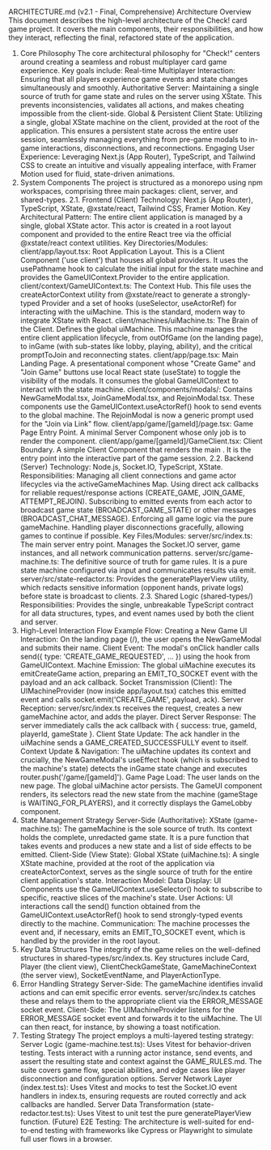 ARCHITECTURE.md (v2.1 - Final, Comprehensive)
Architecture Overview
This document describes the high-level architecture of the Check! card game project. It covers the main components, their responsibilities, and how they interact, reflecting the final, refactored state of the application.
1. Core Philosophy
The core architectural philosophy for "Check!" centers around creating a seamless and robust multiplayer card game experience. Key goals include:
Real-time Multiplayer Interaction: Ensuring that all players experience game events and state changes simultaneously and smoothly.
Authoritative Server: Maintaining a single source of truth for game state and rules on the server using XState. This prevents inconsistencies, validates all actions, and makes cheating impossible from the client-side.
Global & Persistent Client State: Utilizing a single, global XState machine on the client, provided at the root of the application. This ensures a persistent state across the entire user session, seamlessly managing everything from pre-game modals to in-game interactions, disconnections, and reconnections.
Engaging User Experience: Leveraging Next.js (App Router), TypeScript, and Tailwind CSS to create an intuitive and visually appealing interface, with Framer Motion used for fluid, state-driven animations.
2. System Components
The project is structured as a monorepo using npm workspaces, comprising three main packages: client, server, and shared-types.
2.1. Frontend (Client)
Technology: Next.js (App Router), TypeScript, XState, @xstate/react, Tailwind CSS, Framer Motion.
Key Architectural Pattern: The entire client application is managed by a single, global XState actor. This actor is created in a root layout component and provided to the entire React tree via the official @xstate/react context utilities.
Key Directories/Modules:
client/app/layout.tsx: Root Application Layout. This is a Client Component ('use client') that houses all global providers. It uses the usePathname hook to calculate the initial input for the state machine and provides the GameUIContext.Provider to the entire application.
client/context/GameUIContext.ts: The Context Hub. This file uses the createActorContext utility from @xstate/react to generate a strongly-typed Provider and a set of hooks (useSelector, useActorRef) for interacting with the uiMachine. This is the standard, modern way to integrate XState with React.
client/machines/uiMachine.ts: The Brain of the Client. Defines the global uiMachine. This machine manages the entire client application lifecycle, from outOfGame (on the landing page), to inGame (with sub-states like lobby, playing, ability), and the critical promptToJoin and reconnecting states.
client/app/page.tsx: Main Landing Page. A presentational component whose "Create Game" and "Join Game" buttons use local React state (useState) to toggle the visibility of the modals. It consumes the global GameUIContext to interact with the state machine.
client/components/modals/: Contains NewGameModal.tsx, JoinGameModal.tsx, and RejoinModal.tsx. These components use the GameUIContext.useActorRef() hook to send events to the global machine. The RejoinModal is now a generic prompt used for the "Join via Link" flow.
client/app/game/[gameId]/page.tsx: Game Page Entry Point. A minimal Server Component whose only job is to render the <GameClient> component.
client/app/game/[gameId]/GameClient.tsx: Client Boundary. A simple Client Component that renders the main <GameUI />. It is the entry point into the interactive part of the game session.
2.2. Backend (Server)
Technology: Node.js, Socket.IO, TypeScript, XState.
Responsibilities:
Managing all client connections and game actor lifecycles via the activeGameMachines Map.
Using direct ack callbacks for reliable request/response actions (CREATE_GAME, JOIN_GAME, ATTEMPT_REJOIN).
Subscribing to emitted events from each actor to broadcast game state (BROADCAST_GAME_STATE) or other messages (BROADCAST_CHAT_MESSAGE).
Enforcing all game logic via the pure gameMachine.
Handling player disconnections gracefully, allowing games to continue if possible.
Key Files/Modules:
server/src/index.ts: The main server entry point. Manages the Socket.IO server, game instances, and all network communication patterns.
server/src/game-machine.ts: The definitive source of truth for game rules. It is a pure state machine configured via input and communicates results via emit.
server/src/state-redactor.ts: Provides the generatePlayerView utility, which redacts sensitive information (opponent hands, private logs) before state is broadcast to clients.
2.3. Shared Logic (shared-types/)
Responsibilities: Provides the single, unbreakable TypeScript contract for all data structures, types, and event names used by both the client and server.
3. High-Level Interaction Flow
Example Flow: Creating a New Game
UI Interaction: On the landing page (/), the user opens the NewGameModal and submits their name.
Client Event: The modal's onClick handler calls send({ type: 'CREATE_GAME_REQUESTED', ... }) using the hook from GameUIContext.
Machine Emission: The global uiMachine executes its emitCreateGame action, preparing an EMIT_TO_SOCKET event with the payload and an ack callback.
Socket Transmission (Client): The UIMachineProvider (now inside app/layout.tsx) catches this emitted event and calls socket.emit('CREATE_GAME', payload, ack).
Server Reception: server/src/index.ts receives the request, creates a new gameMachine actor, and adds the player.
Direct Server Response: The server immediately calls the ack callback with { success: true, gameId, playerId, gameState }.
Client State Update: The ack handler in the uiMachine sends a GAME_CREATED_SUCCESSFULLY event to itself.
Context Update & Navigation: The uiMachine updates its context and crucially, the NewGameModal's useEffect hook (which is subscribed to the machine's state) detects the inGame state change and executes router.push('/game/[gameId]').
Game Page Load: The user lands on the new page. The global uiMachine actor persists. The GameUI component renders, its selectors read the new state from the machine (gameStage is WAITING_FOR_PLAYERS), and it correctly displays the GameLobby component.
4. State Management Strategy
Server-Side (Authoritative):
XState (game-machine.ts): The gameMachine is the sole source of truth. Its context holds the complete, unredacted game state. It is a pure function that takes events and produces a new state and a list of side effects to be emitted.
Client-Side (View State):
Global XState (uiMachine.ts): A single XState machine, provided at the root of the application via createActorContext, serves as the single source of truth for the entire client application's state.
Interaction Model:
Data Display: UI Components use the GameUIContext.useSelector() hook to subscribe to specific, reactive slices of the machine's state.
User Actions: UI interactions call the send() function obtained from the GameUIContext.useActorRef() hook to send strongly-typed events directly to the machine.
Communication: The machine processes the event and, if necessary, emits an EMIT_TO_SOCKET event, which is handled by the provider in the root layout.
5. Key Data Structures
The integrity of the game relies on the well-defined structures in shared-types/src/index.ts. Key structures include Card, Player (the client view), ClientCheckGameState, GameMachineContext (the server view), SocketEventName, and PlayerActionType.
6. Error Handling Strategy
Server-Side: The gameMachine identifies invalid actions and can emit specific error events. server/src/index.ts catches these and relays them to the appropriate client via the ERROR_MESSAGE socket event.
Client-Side: The UIMachineProvider listens for the ERROR_MESSAGE socket event and forwards it to the uiMachine. The UI can then react, for instance, by showing a toast notification.
7. Testing Strategy
The project employs a multi-layered testing strategy:
Server Logic (game-machine.test.ts): Uses Vitest for behavior-driven testing. Tests interact with a running actor instance, send events, and assert the resulting state and context against the GAME_RULES.md. The suite covers game flow, special abilities, and edge cases like player disconnection and configuration options.
Server Network Layer (index.test.ts): Uses Vitest and mocks to test the Socket.IO event handlers in index.ts, ensuring requests are routed correctly and ack callbacks are handled.
Server Data Transformation (state-redactor.test.ts): Uses Vitest to unit test the pure generatePlayerView function.
(Future) E2E Testing: The architecture is well-suited for end-to-end testing with frameworks like Cypress or Playwright to simulate full user flows in a browser.